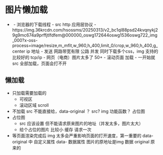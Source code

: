 # 图片懒加载

- <img src=""/>
  - 浏览器的下载线程
  - src http 应用层协议
  - https://img.36krcdn.com/hsossms/20250313/v2_bc1ql88psd24kvqnykj29g9mc674a9prffjtlfdfem@000000_oswg172644oswg1536oswg722_img_000?x-oss-process=image/resize,m_mfit,w_960,h_400,limit_0/crop,w_960,h_400,g_center
    ip 地址
  - 发送 网路带宽有限 公路 
    并发 同时下载多个css，img 支持的比较好的
    tcp/ip 
  - 网页（电商）图片太多了 50+ 
  - 滚动页面 加载
  - 一开始就src 全部加载，页面会打不开
## 懒加载
  - 只加载需要加载的
    - 可视区 
    - 滚动区域 scroll 
  - 不加载
    src 不能直接给，data-original ？
    src? img 功能函数？ 占位图
  - 占位图
    - src 应该设置  但不能请求原来图片的地址（并发太多，图片太大）
    - 给个占位的图片 比较小
      缓存 请求一次
  - 等页面渲染完成后
    img 太多会严重影响页面的打开速度，第一重要的
    data-original 中
    自定义属性 data- 数据属性
    图片的原地址是img 数据
    original 原来的